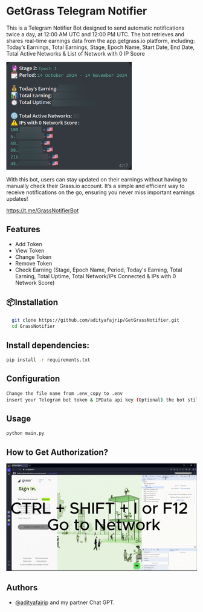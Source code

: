 
# GetGrass Telegram Notifier

This is a Telegram Notifier Bot designed to send automatic notifications twice a day, at 12:00 AM UTC and 12:00 PM UTC. The bot retrieves and shares real-time earnings data from the app.getgrass.io platform, including:
Today’s Earnings, Total Earnings, Stage, Epoch Name, Start Date, End Date, Total Active Networks & List of Network with 0 IP Score

![Preview](https://github.com/adityafajrip/GetGrassNotifier/blob/main/Demo.png)


With this bot, users can stay updated on their earnings without having to manually check their Grass.io account. It’s a simple and efficient way to receive notifications on the go, ensuring you never miss important earnings updates!

https://t.me/GrassNotifierBot


## Features

- Add Token
- View Token
- Change Token
- Remove Token
- Check Earning (Stage, Epoch Name, Period, Today's Earning, Total Earning, Total Uptime, Total Network/IPs Connected & IPs with 0 Network Score)


## 📦Installation

```bash
  git clone https://github.com/adityafajrip/GetGrassNotifier.git
  cd GrassNotifier
```
## Install dependencies:

```bash
pip install -r requirements.txt
```
## Configuration

```bash
Change the file name from .env_copy to .env 
insert your Telegram bot token & IPData api key (Optional) the bot still running.
```



## Usage

```python
python main.py
```


## How to Get Authorization?

![Here](https://github.com/adityafajrip/GetGrassNotifier/blob/main/assets/tutorial.gif)


## Authors

- [@adityafajrip](https://www.github.com/adityafajrip) and my partner Chat GPT.

